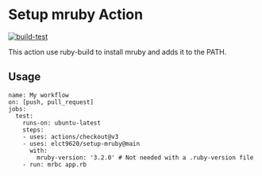 # Setup mruby Action
[![build-test](https://github.com/elct9620/setup-mruby/actions/workflows/test.yml/badge.svg)](https://github.com/elct9620/setup-mruby/actions/workflows/test.yml)

This action use ruby-build to install mruby and adds it to the PATH.

## Usage

```
name: My workflow
on: [push, pull_request]
jobs:
  test:
    runs-on: ubuntu-latest
    steps:
    - uses: actions/checkout@v3
    - uses: elct9620/setup-mruby@main
      with:
        mruby-version: '3.2.0' # Not needed with a .ruby-version file
    - run: mrbc app.rb
```
